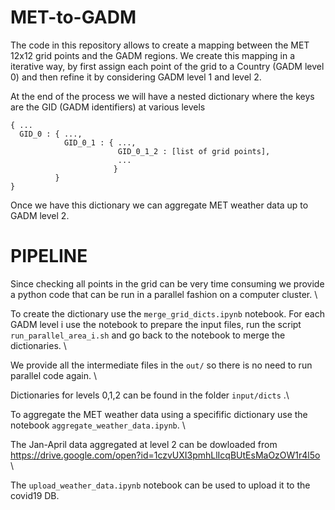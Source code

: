 # MET-to-GADM
The code in this repository allows to create a mapping between the MET 12x12 grid points and the GADM regions. We create this mapping in a iterative way, by first assign each point of the grid to a Country (GADM level 0) and then refine it by considering GADM level 1 and level 2. 

At the end of the process we will have a nested dictionary where the keys are the GID (GADM identifiers) at various levels

```
{ ...
  GID_0 : { ...,
            GID_0_1 : { ...,
                        GID_0_1_2 : [list of grid points],
                        ...
                       }
          }
}
```

Once we have this dictionary we can aggregate MET weather data up to GADM level 2.
# PIPELINE
Since checking all points in the grid can be very time consuming we provide a python code that can be run in a parallel fashion on a computer cluster. \

To create the dictionary use the `merge_grid_dicts.ipynb` notebook. For each GADM level i use the notebook to prepare the input files, run the script `run_parallel_area_i.sh` and go back to the notebook to merge the dictionaries. \

We provide all the intermediate files in the `out/` so there is no need to run parallel code again. \

Dictionaries for levels 0,1,2 can be found in the folder `input/dicts` .\

To aggregate the MET weather data using a specifific dictionary use the notebook `aggregate_weather_data.ipynb`. \

The Jan-April data aggregated at level 2 can be dowloaded from
https://drive.google.com/open?id=1czvUXI3pmhLlIcqBUtEsMaOzOW1r4l5o \

The `upload_weather_data.ipynb` notebook can be used to upload it to the covid19 DB.
